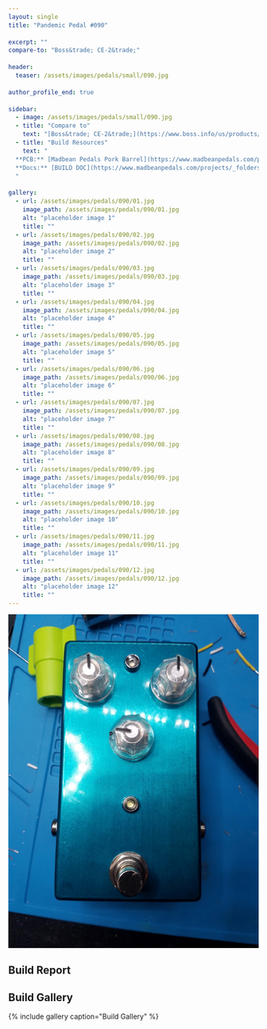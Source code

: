 ```yaml
---
layout: single
title: "Pandemic Pedal #090"

excerpt: ""
compare-to: "Boss&trade; CE-2&trade;"

header:
  teaser: /assets/images/pedals/small/090.jpg

author_profile_end: true

sidebar:
  - image: /assets/images/pedals/small/090.jpg
  - title: "Compare to"
    text: "[Boss&trade; CE-2&trade;](https://www.boss.info/us/products/ce-2w/)"
  - title: "Build Resources"
    text: "
  **PCB:** [Madbean Pedals Pork Barrel](https://www.madbeanpedals.com/projects/index.html)<br>
  **Docs:** [BUILD DOC](https://www.madbeanpedals.com/projects/_folders/FilterMod/docs/PorkBarrel_2019.zip)
  "

gallery:
  - url: /assets/images/pedals/090/01.jpg
    image_path: /assets/images/pedals/090/01.jpg
    alt: "placeholder image 1"
    title: ""
  - url: /assets/images/pedals/090/02.jpg
    image_path: /assets/images/pedals/090/02.jpg
    alt: "placeholder image 2"
    title: ""
  - url: /assets/images/pedals/090/03.jpg
    image_path: /assets/images/pedals/090/03.jpg
    alt: "placeholder image 3"
    title: ""
  - url: /assets/images/pedals/090/04.jpg
    image_path: /assets/images/pedals/090/04.jpg
    alt: "placeholder image 4"
    title: ""
  - url: /assets/images/pedals/090/05.jpg
    image_path: /assets/images/pedals/090/05.jpg
    alt: "placeholder image 5"
    title: ""
  - url: /assets/images/pedals/090/06.jpg
    image_path: /assets/images/pedals/090/06.jpg
    alt: "placeholder image 6"
    title: ""
  - url: /assets/images/pedals/090/07.jpg
    image_path: /assets/images/pedals/090/07.jpg
    alt: "placeholder image 7"
    title: ""
  - url: /assets/images/pedals/090/08.jpg
    image_path: /assets/images/pedals/090/08.jpg
    alt: "placeholder image 8"
    title: ""
  - url: /assets/images/pedals/090/09.jpg
    image_path: /assets/images/pedals/090/09.jpg
    alt: "placeholder image 9"
    title: ""
  - url: /assets/images/pedals/090/10.jpg
    image_path: /assets/images/pedals/090/10.jpg
    alt: "placeholder image 10"
    title: ""
  - url: /assets/images/pedals/090/11.jpg
    image_path: /assets/images/pedals/090/11.jpg
    alt: "placeholder image 11"
    title: ""
  - url: /assets/images/pedals/090/12.jpg
    image_path: /assets/images/pedals/090/12.jpg
    alt: "placeholder image 12"
    title: ""
---
```


[![header](/assets/images/pedals/090.jpg)](/assets/images/pedals/090.jpg)



## Build Report ##



## Build Gallery ##

{% include gallery caption="Build Gallery" %}